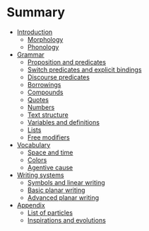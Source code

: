 # Summary

- [Introduction](chapters/1.md)
  - [Morphology](chapters/1-1.md)
  - [Phonology](chapters/1-2.md)
- [Grammar]()
  - [Proposition and predicates]()
  - [Switch predicates and explicit bindings]()
  - [Discourse predicates]()
  - [Borrowings]()
  - [Compounds]()
  - [Quotes]()
  - [Numbers]()
  - [Text structure]()
  - [Variables and definitions]()
  - [Lists]()
  - [Free modifiers]()
- [Vocabulary]()
  - [Space and time]()
  - [Colors]()
  - [Agentive cause]()
- [Writing systems]()
  - [Symbols and linear writing]()
  - [Basic planar writing]()
  - [Advanced planar writing]()
- [Appendix]()
  - [List of particles]()
  - [Inspirations and evolutions]()
